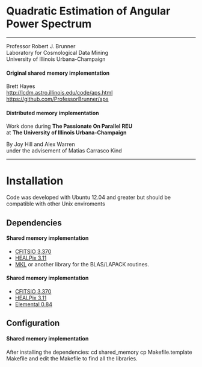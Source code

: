 # Quadratic Estimation of Angular Power Spectrum

* * *

Professor Robert J. Brunner  
Laboratory for Cosmological Data Mining  
University of Illinois Urbana-Champaign  

#### Original shared memory implementation
Brett Hayes  
http://lcdm.astro.illinois.edu/code/aps.html  
https://github.com/ProfessorBrunner/aps  

#### Distributed memory implementation 
Work done during __The Passionate On Parallel REU__  
at __The University of Illinois Urbana-Champaign__  
 
By Joy Hill and Alex Warren  
under the advisement of Matias Carrasco Kind  

* * *

# Installation
Code was developed with Ubuntu 12.04 and greater
but should be compatible with other Unix enviroments

## Dependencies

#### Shared memory implementation

 * [CFITSIO 3.370](http://heasarc.gsfc.nasa.gov/fitsio/fitsio.html)
 * [HEALPix 3.11](http://healpix.jpl.nasa.gov/)
 * [MKL](https://software.intel.com/en-us/intel-mkl) or another library for the
BLAS/LAPACK routines.

#### Shared memory implementation

 * [CFITSIO 3.370](http://heasarc.gsfc.nasa.gov/fitsio/fitsio.html)
 * [HEALPix 3.11](http://healpix.jpl.nasa.gov/)
 * [Elemental 0.84](http://libelemental.org/releases/0.84/index.html)

## Configuration
#### Shared memory implementation

After installing the dependencies:
	cd shared_memory
	cp Makefile.template Makefile
and edit the Makefile to find all the libraries.
